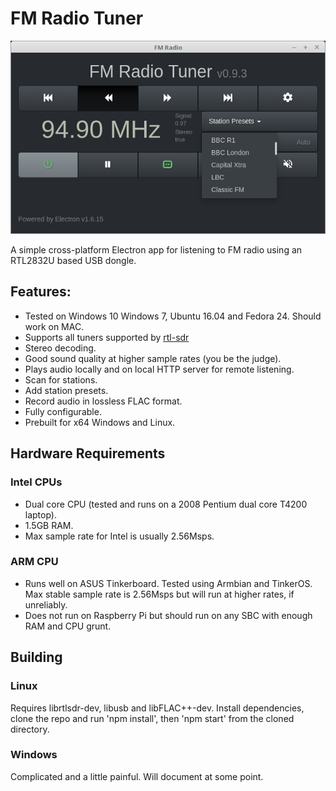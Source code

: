 # FM Radio Tuner

![Image of fmradio](screens/fmradio.png)

A simple cross-platform Electron app for listening to FM radio using an RTL2832U based USB dongle.

## Features:
- Tested on Windows 10 Windows 7, Ubuntu 16.04 and Fedora 24. Should work on MAC.
- Supports all tuners supported by [rtl-sdr](http://sdr.osmocom.org/trac/wiki/rtl-sdr)
- Stereo decoding.
- Good sound quality at higher sample rates (you be the judge).
- Plays audio locally and on local HTTP server for remote listening.
- Scan for stations.
- Add station presets.
- Record audio in lossless FLAC format.
- Fully configurable.
- Prebuilt for x64 Windows and Linux.

## Hardware Requirements
### Intel CPUs
- Dual core CPU (tested and runs on a 2008 Pentium dual core T4200 laptop).
- 1.5GB RAM.
- Max sample rate for Intel is usually 2.56Msps.
### ARM CPU
- Runs well on ASUS Tinkerboard. Tested using Armbian and TinkerOS. Max stable sample rate is 2.56Msps but will run at higher rates, if unreliably.
- Does not run on Raspberry Pi but should run on any SBC with enough RAM and CPU grunt.

## Building

### Linux
Requires librtlsdr-dev, libusb and libFLAC++-dev.
Install dependencies, clone the repo and run 'npm install', then 'npm start' from the cloned directory.

### Windows
Complicated and a little painful. Will document at some point.



